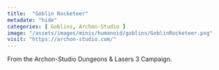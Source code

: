 ```yaml
---
title:  "Goblin Rocketeer"
metadate: "hide"
categories: [ Goblins, Archon-Studio ]
image: "/assets/images/minis/humanoid/goblins/GoblinRocketeer.png"
visit: "https://archon-studio.com/"
---
```

From the Archon-Studio Dungeons & Lasers 3 Campaign.